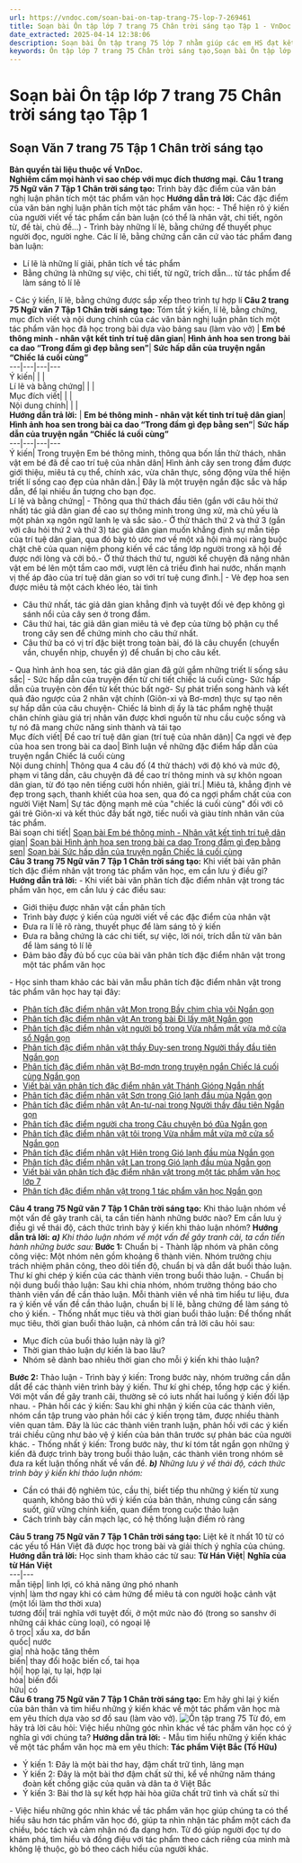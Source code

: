 ```yaml
---
url: https://vndoc.com/soan-bai-on-tap-trang-75-lop-7-269461
title: Soạn bài Ôn tập lớp 7 trang 75 Chân trời sáng tạo Tập 1 - VnDoc.com
date_extracted: 2025-04-14 12:38:06
description: Soạn bài Ôn tập trang 75 lớp 7 nhằm giúp các em HS đạt kết quả tốt trong quá trình làm bài tập và học tập môn Ngữ văn lớp 7 sách Chân trời sáng tạo.
keywords: Ôn tập lớp 7 trang 75 Chân trời sáng tạo,Soạn bài Ôn tập lớp 7 trang 75,Ôn tập trang 75,Soạn bài Ôn tập trang 75,Soạn bài Ôn tập,Ôn tập,Soạn Ôn tập trang 75,Soạn văn 7 Ôn tập trang 75,Soạn Ngữ văn 7 Ôn tập trang 75,Soạn bài Ôn tập trang 75 lớp 7,Soạn Ôn tập trang 75 lớp 7,Soạn văn Thực hành tiếng Việt trang 72,soạn văn 7,ngữ văn 7,văn 7,soan van 7,soạn văn lớp 7,ngữ văn lớp 7,ngữ văn 7 tập 1,soạn ngữ văn 7
---
```


# Soạn bài Ôn tập lớp 7 trang 75 Chân trời sáng tạo Tập 1
## **Soạn Văn 7 trang 75 Tập 1 Chân trời sáng tạo**
**Bản quyền tài liệu thuộc về VnDoc.  
Nghiêm cấm mọi hành vi sao chép với mục đích thương mại.**
**Câu 1 trang 75 Ngữ văn 7 Tập 1 Chân trời sáng tạo:** Trình bày đặc điểm của văn bản nghị luận phân tích một tác phẩm văn học
**Hướng dẫn trả lời:**
Các đặc điểm của văn bản nghị luận phân tích một tác phẩm văn học:
\- Thể hiện rõ ý kiến của người viết về tác phẩm cần bàn luận \(có thể là nhân vật, chi tiết, ngôn từ, đề tài, chủ đề...\)
\- Trình bày những lí lẽ, bằng chứng để thuyết phục người đọc, người nghe. Các lí lẽ, bằng chứng cần căn cứ vào tác phẩm đang bàn luận:
  * Lí lẽ là những lí giải, phân tích về tác phẩm
  * Bằng chứng là những sự việc, chi tiết, từ ngữ, trích dẫn... từ tác phẩm để làm sáng tỏ lí lẽ

\- Các ý kiến, lí lẽ, bằng chứng được sắp xếp theo trình tự hợp lí
**Câu 2 trang 75 Ngữ văn 7 Tập 1 Chân trời sáng tạo:** Tóm tắt ý kiến, lí lẽ, bằng chứng, mục đích viết và nội dung chính của các văn bản nghị luận phân tích một tác phẩm văn học đã học trong bài dựa vào bảng sau \(làm vào vở\)
| **Em bé thông minh - nhân vật kết tinh trí tuệ dân gian**| **Hình ảnh hoa sen trong bài ca dao “Trong đầm gì đẹp bằng sen”**| **Sức hấp dẫn của truyện ngắn “Chiếc lá cuối cùng”**  
---|---|---|---  
Ý kiến| | |   
Lí lẽ và bằng chứng| | |   
Mục đích viết| | |   
Nội dung chính| | |   
**Hướng dẫn trả lời:**
| **Em bé thông minh - nhân vật kết tinh trí tuệ dân gian**| **Hình ảnh hoa sen trong bài ca dao “Trong đầm gì đẹp bằng sen”**| **Sức hấp dẫn của truyện ngắn “Chiếc lá cuối cùng”**  
---|---|---|---  
Ý kiến| Trong truyện Em bé thông minh, thông qua bốn lần thử thách, nhân vật em bé đã đề cao trí tuệ của nhân dân| Hình ảnh cây sen trong đầm được giới thiệu, miêu tả cụ thể, chính xác, vừa chân thực, sống động vừa thể hiện triết lí sống cao đẹp của nhân dân.| Đây là một truyện ngắn đặc sắc và hấp dẫn, để lại nhiều ấn tượng cho bạn đọc.  
Lí lẽ và bằng chứng| \- Thông qua thử thách đầu tiên \(gắn với câu hỏi thứ nhất\) tác giả dân gian đề cao sự thông minh trong ứng xử, mà chủ yếu là một phản xạ ngôn ngữ lanh lẹ và sắc sảo.\- Ở thử thách thứ 2 và thứ 3 \(gắn với câu hỏi thứ 2 và thứ 3\) tác giả dân gian muốn khẳng định sự mẫn tiệp của trí tuệ dân gian, qua đó bày tỏ ước mơ về một xã hội mà mọi ràng buộc chặt chẽ của quan niệm phong kiến về các tầng lớp người trong xã hội đề được nới lòng và cởi bỏ.\- Ở thử thách thứ tư, người kể chuyện đã nâng nhân vật em bé lên một tầm cao mới, vượt lên cả triều đình hai nước, nhấn mạnh vị thế áp đảo của trí tuệ dân gian so với trí tuệ cung đình.| \- Vẻ đẹp hoa sen được miêu tả một cách khéo léo, tài tình
  * Câu thứ nhất, tác giả dân gian khẳng định và tuyệt đối vẻ đẹp không gì sánh nổi của cây sen ở trong đầm.
  * Câu thứ hai, tác giả dân gian miêu tả vẻ đẹp của từng bộ phận cụ thể trong cây sen để chứng minh cho câu thứ nhất.
  * Câu thứ ba có vị trí đặc biệt trong toàn bài, đó là câu chuyển \(chuyển vần, chuyển nhịp, chuyển ý\) để chuẩn bị cho câu kết.

\- Qua hình ảnh hoa sen, tác giả dân gian đã gửi gắm những triết lí sống sâu sắc| \- Sức hấp dẫn của truyện đến từ chi tiết chiếc lá cuối cùng\- Sức hấp dẫn của truyện còn đến từ kết thúc bất ngờ\- Sự phát triển song hành và kết quả đảo ngược của 2 nhân vật chính \(Giôn-xi và Bơ-mơn\) thực sự tạo nên sự hấp dẫn của câu chuyện\- Chiếc lá bình dị ấy là tác phẩm nghệ thuật chân chính giàu giá trị nhân văn được khơi nguồn từ nhu cầu cuộc sống và tự nó đã mang chức năng sinh thành và tái tạo  
Mục đích viết| Đề cao trí tuệ dân gian \(trí tuệ của nhân dân\)| Ca ngợi vẻ đẹp của hoa sen trong bài ca dao| Bình luận về những đặc điểm hấp dẫn của truyện ngắn Chiếc lá cuối cùng  
Nội dung chính| Thông qua 4 câu đố \(4 thử thách\) với độ khó và mức độ, phạm vi tăng dần, câu chuyện đã đề cao trí thông minh và sự khôn ngoan dân gian, từ đó tạo nên tiếng cười hồn nhiên, giải trí.| Miêu tả, khẳng định vẻ đẹp trong sạch, thanh khiết của hoa sen, qua đó ca ngợi phẩm chất của con người Việt Nam| Sự tác động mạnh mẽ của "chiếc lá cuối cùng" đối với cô gái trẻ Giôn-xi và kết thúc đầy bất ngờ, tiếc nuối và giàu tính nhân văn của tác phẩm.  
Bài soạn chi tiết| [Soạn bài Em bé thông minh - Nhân vật kết tinh trí tuệ dân gian](<https://vndoc.com/soan-bai-em-be-thong-minh-nhan-vat-ket-tinh-tri-tue-dan-gian-269328>)| [Soạn bài Hình ảnh hoa sen trong bài ca dao Trong đầm gì đẹp bằng sen](<https://vndoc.com/soan-bai-hinh-anh-hoa-sen-trong-bai-ca-dao-trong-dam-gi-dep-bang-sen-269344>)| [Soạn bài Sức hấp dẫn của truyện ngắn Chiếc lá cuối cùng](<https://vndoc.com/soan-bai-suc-hap-dan-cua-truyen-ngan-chiec-la-cuoi-cung-269395>)  
**Câu 3 trang 75 Ngữ văn 7 Tập 1 Chân trời sáng tạo:** Khi viết bài văn phân tích đặc điểm nhân vật trong tác phẩm văn học, em cần lưu ý điều gì?
**Hướng dẫn trả lời:**
\- Khi viết bài văn phân tích đặc điểm nhân vật trong tác phẩm văn học, em cần lưu ý các điều sau:
  * Giới thiệu được nhân vật cần phân tích
  * Trình bày được ý kiến của người viết về các đặc điểm của nhân vật
  * Đưa ra lí lẽ rõ ràng, thuyết phục để làm sáng tỏ ý kiến
  * Đưa ra bằng chứng là các chi tiết, sự việc, lời nói, trích dẫn từ văn bản để làm sáng tỏ lí lẽ
  * Đảm bảo đầy đủ bố cục của bài văn phân tích đặc điểm nhân vật trong một tác phẩm văn học

\- Học sinh tham khảo các bài văn mẫu phân tích đặc điểm nhân vật trong tác phẩm văn học hay tại đây:
  * [Phân tích đặc điểm nhân vật Mon trong Bầy chim chìa vôi Ngắn gọn](<https://vndoc.com/phan-tich-dac-diem-nhan-vat-mon-trong-bay-chim-chia-voi-ngan-gon-279264>)
  * [Phân tích đặc điểm nhân vật An trong bài Đi lấy mật Ngắn gọn](<https://vndoc.com/phan-tich-dac-diem-nhan-vat-an-trong-bai-di-lay-mat-ngan-gon-279269>)
  * [Phân tích đặc điểm nhân vật người bố trong Vừa nhắm mắt vừa mở cửa sổ Ngắn gọn](<https://vndoc.com/phan-tich-dac-diem-nhan-vat-nguoi-bo-trong-vua-nham-mat-vua-mo-cua-so-ngan-gon-279271>)
  * [Phân tích đặc điểm nhân vật thầy Đuy-sen trong Người thầy đầu tiên Ngắn gọn](<https://vndoc.com/phan-tich-dac-diem-nhan-vat-thay-duy-sen-trong-nguoi-thay-dau-tien-ngan-gon-279274>)
  * [Phân tích đặc điểm nhân vật Bơ-mơn trong truyện ngắn Chiếc lá cuối cùng Ngắn gọn](<https://vndoc.com/phan-tich-dac-diem-nhan-vat-bo-mon-trong-truyen-ngan-chiec-la-cuoi-cung-ngan-gon-279256>)
  * [Viết bài văn phân tích đặc điểm nhân vật Thánh Gióng Ngắn nhất](<https://vndoc.com/phan-tich-dac-diem-nhan-vat-thanh-giong-ngan-gon-279257>)
  * [Phân tích đặc điểm nhân vật Sơn trong Gió lạnh đầu mùa Ngắn gọn](<https://vndoc.com/phan-tich-dac-diem-nhan-vat-son-trong-gio-lanh-dau-mua-ngan-gon-279260>)
  * [Phân tích đặc điểm nhân vật An-tư-nai trong Người thầy đầu tiên Ngắn gọn](<https://vndoc.com/phan-tich-dac-diem-nhan-vat-an-tu-nai-trong-nguoi-thay-dau-tien-ngan-gon-308251>)
  * [Phân tích đặc điểm người cha trong Câu chuyện bó đũa Ngắn gọn](<https://vndoc.com/phan-tich-dac-diem-nguoi-cha-trong-cau-chuyen-bo-dua-ngan-gon-308248>)
  * [Phân tích đặc điểm nhân vật tôi trong Vừa nhắm mắt vừa mở cửa sổ Ngắn gọn](<https://vndoc.com/phan-tich-dac-diem-nhan-vat-toi-trong-vua-nham-mat-vua-mo-cua-so-ngan-gon-308244>)
  * [Phân tích đặc điểm nhân vật Hiên trong Gió lạnh đầu mùa Ngắn gọn](<https://vndoc.com/phan-tich-dac-diem-nhan-vat-hien-trong-gio-lanh-dau-mua-ngan-gon-308232>)
  * [Phân tích đặc điểm nhân vật Lan trong Gió lạnh đầu mùa Ngắn gọn](<https://vndoc.com/phan-tich-dac-diem-nhan-vat-lan-trong-gio-lanh-dau-mua-ngan-gon-308230>)
  * [Viết bài văn phân tích đặc điểm nhân vật trong một tác phẩm văn học lớp 7](<https://vndoc.com/viet-bai-van-phan-tich-dac-diem-nhan-vat-trong-mot-tac-pham-van-hoc-279252>)
  * [Phân tích đặc điểm nhân vật trong 1 tác phẩm văn học Ngắn gọn](<https://vndoc.com/phan-tich-dac-diem-nhan-vat-trong-mot-tac-pham-van-hoc-ngan-gon-279253>)

**Câu 4 trang 75 Ngữ văn 7 Tập 1 Chân trời sáng tạo:** Khi thảo luận nhóm về một vấn đề gây tranh cãi, ta cần tiến hành những bước nào? Em cần lưu ý điều gì về thái độ, cách thức trình bày ý kiến khi thảo luận nhóm?
**Hướng dẫn trả lời:**
_**a\)** Khi thảo luận nhóm về một vấn đề gây tranh cãi, ta cần tiến hành những bước sau:_
**Bước 1:** Chuẩn bị
\- Thành lập nhóm và phân công công việc: Một nhóm nên gồm khoảng 6 thành viên. Nhóm trưởng chịu trách nhiệm phân công, theo dõi tiến độ, chuẩn bị và dẫn dắt buổi thảo luận. Thư kí ghi chép ý kiến của các thành viên trong buổi thảo luận.
\- Chuẩn bị nội dung buổi thảo luận: Sau khi chia nhóm, nhóm trưởng thông báo cho thành viên vấn đề cần thảo luận. Mỗi thành viên về nhà tìm hiểu tư liệu, đưa ra ý kiến về vấn đề cần thảo luận, chuẩn bị lí lẽ, bằng chứng để làm sáng tỏ cho ý kiến.
\- Thống nhất mục tiêu và thời gian buổi thảo luận: Để thống nhất mục tiêu, thời gian buổi thảo luận, cả nhóm cần trả lời câu hỏi sau:
  * Mục đích của buổi thảo luận này là gì?
  * Thời gian thảo luận dự kiến là bao lâu?
  * Nhóm sẽ dành bao nhiêu thời gian cho mỗi ý kiến khi thảo luận?

**Bước 2:** Thảo luận
\- Trình bày ý kiến: Trong bước này, nhóm trưởng cần dẫn dắt để các thành viên trình bày ý kiến. Thư kí ghi chép, tổng hợp các ý kiến. Với một vấn đề gây tranh cãi, thường sẽ có iuts nhất hai luồng ý kiến đối lập nhau.
\- Phản hồi các ý kiến: Sau khi ghi nhận ý kiến của các thành viên, nhóm cần tập trung vào phản hồi các ý kiến trọng tâm, được nhiều thành viên quan tâm. Đây là lúc các thành viên tranh luận, phản hồi với các ý kiến trái chiều cũng như bảo vệ ý kiến của bản thân trước sự phản bác của người khác.
\- Thống nhất ý kiến: Trong bước này, thư kí tóm tắt ngắn gọn những ý kiến đã được trình bày trong buổi thảo luận, các thành viên trong nhóm sẽ đưa ra kết luận thống nhất về vấn đề.
_**b\)** Những lưu ý về thái độ, cách thức trình bày ý kiến khi thảo luận nhóm:_
  * Cần có thái độ nghiêm túc, cầu thị, biết tiếp thu những ý kiến từ xung quanh, không bảo thủ với ý kiến của bản thân, nhưng cũng cần sáng suốt, giữ vững chính kiến, quan điểm trong cuộc thảo luận
  * Cách trình bày cần mạch lạc, có hệ thống luận điểm rõ ràng

**Câu 5 trang 75 Ngữ văn 7 Tập 1 Chân trời sáng tạo:** Liệt kê ít nhất 10 từ có các yếu tố Hán Việt đã được học trong bài và giải thích ý nghĩa của chúng.
**Hướng dẫn trả lời:**
Học sinh tham khảo các từ sau:
**Từ Hán Việt**| **Nghĩa của từ Hán Việt**  
---|---  
mẫn tiệp| linh lợi, có khả năng ứng phó nhanh  
vịnh| làm thơ ngay khi có cảm hứng để miêu tả con người hoặc cảnh vật \(một lối làm thơ thời xưa\)  
tương đối| trái nghĩa với tuyệt đối, ở một mức nào đó \(trong so sanshv ới những cái khác cùng loại\), có ngoại lệ  
ô trọc| xấu xa, dơ bẩn  
quốc| nước  
gia| nhà hoặc tăng thêm  
biến| thay đổi hoặc biến cố, tai họa  
hội| họp lại, tụ lại, hợp lại  
hóa| biến đổi  
hữu| có  
**Câu 6 trang 75 Ngữ văn 7 Tập 1 Chân trời sáng tạo:** Em hãy ghi lại ý kiến của bản thân và tìm hiểu những ý kiến khác về một tác phẩm văn học mà em yêu thích dựa vào sơ đồ sau \(làm vào vở\).
![Ôn tập trang 75](https://i.vdoc.vn/data/image/2022/06/29/soan-bai-on-tap-trang-75-lop-7-1.jpg)
Từ đó, em hãy trả lời câu hỏi: Việc hiểu những góc nhìn khác về tác phẩm văn học có ý nghĩa gì với chúng ta?
**Hướng dẫn trả lời:**
\- Mẫu tìm hiểu những ý kiến khác về một tác phẩm văn học mà em yêu thích:
**Tác phẩm Việt Bắc \(Tố Hữu\)**
  * Ý kiến 1: Đây là một bài thơ hay, đậm chất trữ tình, lãng mạn
  * Ý kiến 2: Đây là một bài thơ đậm chất sử thi, kể về những năm tháng đoàn kết chống giặc của quân và dân ta ở Việt Bắc
  * Ý kiến 3: Bài thơ là sự kết hợp hài hòa giữa chất trữ tình và chất sử thi

\- Việc hiểu những góc nhìn khác về tác phẩm văn học giúp chúng ta có thể hiểu sâu hơn tác phẩm văn học đó, giúp ta nhìn nhận tác phẩm một cách đa chiều, bóc tách và cảm nhận nó đa dạng hơn. Từ đó giúp người đọc tự do khám phá, tìm hiểu và đồng điệu với tác phẩm theo cách riêng của mình mà không lệ thuộc, gò bó theo cách hiểu của người khác.
